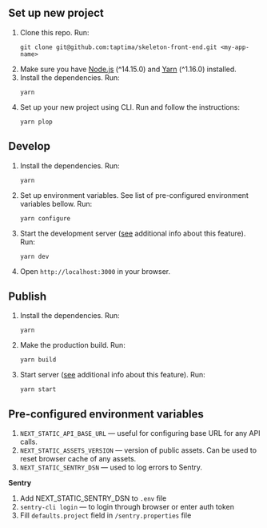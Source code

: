 ## Set up new project
1. Clone this repo. Run:
   ```shell
   git clone git@github.com:taptima/skeleton-front-end.git <my-app-name>
   ```
2. Make sure you have [Node.js](https://nodejs.org/) (^14.15.0) and [Yarn](https://yarnpkg.com/) (^1.16.0) installed.
4. Install the dependencies. Run:
    ```shell
    yarn
    ```
5. Set up your new project using CLI. Run and follow the instructions:
    ```shell
    yarn plop
    ```

## Develop
1. Install the dependencies. Run:
    ```shell
    yarn
    ```
2. Set up environment variables. See list of pre-configured environment 
variables bellow. Run:
    ```shell
    yarn configure
    ```
3. Start the development server ([see](https://nextjs.org/docs/api-reference/cli#development) additional info about this feature). Run:
    ```shell
    yarn dev
    ```
4. Open `http://localhost:3000` in your browser.

## Publish
1. Install the dependencies. Run:
    ```shell
    yarn
    ```
2. Make the production build. Run:
    ```shell
    yarn build
    ```
3. Start server ([see](https://nextjs.org/docs/api-reference/cli#production) additional info about this feature). Run:
    ```shell
    yarn start
    ```

## Pre-configured environment variables
1. `NEXT_STATIC_API_BASE_URL` — useful for configuring base URL for any
API calls.
2. `NEXT_STATIC_ASSETS_VERSION` — version of public assets. Can be used
to reset browser cache of any assets.
3. `NEXT_STATIC_SENTRY_DSN` — used to log errors to Sentry.

**Sentry**
1. Add NEXT_STATIC_SENTRY_DSN to `.env` file
2. `sentry-cli login` — to login through browser or enter auth token
3. Fill `defaults.project` field in `/sentry.properties` file
